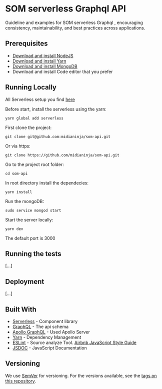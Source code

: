 # SOM serverless Graphql API

Guideline and examples for SOM serverless Graphql , encouraging consistency, maintainability, and best practices across applications.   

## Prerequisites

* [Download and install NodeJS](https://nodejs.org)
* [Download and install Yarn](https://yarnpkg.com)
* [Download and install MongoDB](https://docs.mongodb.com/manual/installation/)
* Download and install Code editor that you prefer

## Running Locally

All Serverless setup you find [here](https://serverless.com/framework/docs/getting-started/)

Before start, install the serverless using the yarn: 

```
yarn global add serverless
```

First clone the project: 

```
git clone git@github.com:midianinja/som-api.git
```

Or via https: 

```
git clone https://github.com/midianinja/som-api.git
```

Go to the project root folder:

```
cd som-api
```

In root directory install the dependecies:

```
yarn install
```

Run the mongoDB:

```
sudo service mongod start
```

Start the server locally:

```
yarn dev
```

The default port is 3000


## Running the tests

[...]

## Deployment

[...]

## Built With

* [Serverless](https://serverless.com/) - Component library
* [GraphQL](https://www.graphql.com/) - The api schema
* [Apollo GraphQL](https://www.apollographql.com/) - Used Apollo Server
* [Yarn](https://yarnpkg.com) - Dependency Management
* [ESLint](https://eslint.org/) - Source analyze Tool. [Airbnb JavaScript Style Guide](https://github.com/airbnb/javascript) 
* [JSDOC](http://usejsdoc.org) - JavaScript Documentation

## Versioning

We use [SemVer](http://semver.org/) for versioning. For the versions available, see the [tags on this repository](https://github.com/midianinja/som-api/tags). 

